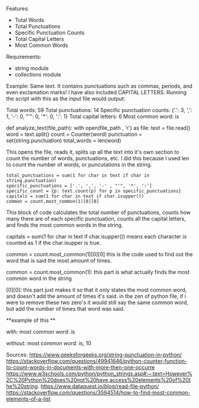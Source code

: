 Features:
- Total Words
- Total Punctuations
- Specific Punctuation Counts
- Total Capital Letters
- Most Common Words

Requirements:
- string module
- collections module

Example:
Same text. It contains punctuations such as commas, periods, and even exclamation marks! I have also included CAPITAL LETTERS.
Running the script with this as the input file would output:

Total words: 59
Total punctuations: 14
Specific punctuation counts: {'.': 3, ',': 1, '-': 0, "'": 0, '*': 0, ':': 1}
Total capital letters: 6
Most common word: is

def analyze_text(file_path):
  with open(file_path , 'r') as file:
    text = file.read()
    word = text.split()
    count = Counter(word)
    punctuation = set(string.punctuation)
    total_words = len(word)

This opens the file, reads it, splits up all the text into it's own section to count the number of words, punctuations, etc. I did this because I used len to count the number of words, or puncutations in the string.

    total_punctuations = sum(1 for char in text if char in string.punctuation)
    specific_punctuations = ['.', ',', '-' , "'", '*', ':']
    specific_count = {p: text.count(p) for p in specific_punctuations}
    capitals = sum(1 for char in text if char.isupper())
    common = count.most_common(1)[0][0]

This block of code calculates the total number of punctuations, counts how many there are of each specific punctuation, counts all the capital letters, and finds the most common words in the string.

  capitals = sum(1 for char in text if char.isupper())
means each character is counted as 1 if the char.isupper is true.


  common = count.most_common(1)[0][0]
this is the code used to find out the word that is said the most amount of times.

common = count.most_common(1):
this part is what actually finds the most common word in the string

[0][0]:
this part just makes it so that it only states the most common word, and doesn't add the amount of times it's said. in the zen of python file, if i were to remove these two zero's it would still say the same common word, but add the number of times that word was said.

**example of this  **

with:
most common word: is

without:
most common word: is, 10








Sources: 
https://www.geeksforgeeks.org/string-punctuation-in-python/
https://stackoverflow.com/questions/49941646/python-counter-function-to-count-words-in-documents-with-more-then-one-occurre
https://www.w3schools.com/python/python_strings.asp#:~:text=However%2C%20Python%20does%20not%20have,access%20elements%20of%20the%20string.
https://www.dataquest.io/blog/read-file-python/
https://stackoverflow.com/questions/3594514/how-to-find-most-common-elements-of-a-list


